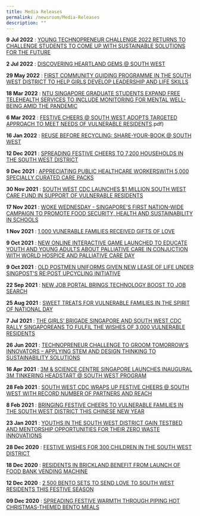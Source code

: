```yaml
---
title: Media Releases
permalink: /newsroom/Media-Releases
description: ""
---
```

**9 Jul 2022** : [YOUNG TECHNOPRENEUR CHALLENGE 2022 RETURNS TO CHALLENGE STUDENTS TO COME UP WITH SUSTAINABLE SOLUTIONS FOR THE FUTURE](/files/Media%20Release/MR%20%20%202022/2022%2007%2009%20-%20Media%20Release%20-%20Young%20Technopreneur%20Challenge%202022.pdf)

**2 Jul 2022** : [DISCOVERING HEARTLAND GEMS @ SOUTH WEST](/files/Media%20Release/MR%20%20%202022/2022%2007%2002%20-%20Media%20Release%20-%20Launch%20of%20Heartland%20Gems%20at%20South%20West.pdf)

**29 May 2022** : [FIRST COMMUNITY GUIDING PROGRAMME IN THE SOUTH WEST DISTRICT TO HELP GIRLS DEVELOP LEADERSHIP AND LIFE SKILLS](/files/Media%20Release/MR%20%20%202022/2022%2005%2029%20-%20MR%20-%20Launch%20of%20Community%20Guiding%20Prog%20&%20Graduation%20Ceremony%20Pilot%20Run.pdf)

**18 Mar 2022** :  [NTU SINGAPORE GRADUATE STUDENTS EXPAND FREE TELEHEALTH SERVICES TO INCLUDE MONITORING FOR MENTAL WELL-BEING AMID THE PANDEMIC](/files/Media%20Release/MR%20%20%202022/2022%2003%2018%20-%20MR%20-%20NTU%20student%20expand%20free%20telehealth%20services.pdf)

**6 Mar 2022** : [FESTIVE CHEERS @ SOUTH WEST ADOPTS TARGETED APPROACH TO MEET NEEDS OF VULNERABLE RESIDENTS](/files/Media%20Release/MR%20%20%202022/2022%2003%2006%20-%20Media%20Release%20_Grant-A-Wish%20with%20LIAS%20@%20South%20West%20（post).pdf)

**16 Jan 2022** : [REUSE BEFORE RECYCLING: SHARE-YOUR-BOOK @ SOUTH WEST](/files/Media%20Release/MR%20%20%202022/2022%2001%2016%20-%20Post%20Media%20Release%20-%20Clean%20Up%20South%20West%202022.pdf)

**12 Dec 2021** : [SPREADING FESTIVE CHEERS TO 7,200 HOUSEHOLDS IN THE SOUTH WEST DISTRICT](/files/Media%20Release/MR%20%20%202021/2021%2012%2012%20-%20Media%20Release%20Festive%20Cheers%20at%20South%20West%202021.pdf)

**9 Dec 2021** : [APPRECIATING PUBLIC HEALTHCARE WORKERSWITH 5,000 SPECIALLY CURATED CARE PACKS](/files/Media%20Release/MR%20%20%202021/2021%2012%2008%20-%20Media%20Release%20-%20Project%20Appreciation.pdf)

**30 Nov 2021** : [SOUTH WEST CDC LAUNCHES $1 MILLION SOUTH WEST CARE FUND IN SUPPORT OF VULNERABLE RESIDENTS](/files/Media%20Release/MR%20%20%202021/2021%2011%2030%20-%20Media%20Invite%20-%20South%20West%20District%20Meeting.pdf)

**17 Nov 2021** : [WOKE WEDNESDAY - SINGAPORE'S FIRST NATION-WIDE CAMPAIGN TO PROMOTE FOOD SECURITY, HEALTH AND SUSTAINABILITY IN SCHOOLS](/files/Media%20Release/MR%20%20%202021/2021%2011%2017%20-%20Media%20Invite%20-%20Launch%20of%20Woke%20Wednesday%20Campaign.pdf)

**1 Nov 2021** : [1,000 VUNERABLE FAMILIES RECEIVED GIFTS OF LOVE](/files/Media%20Release/MR%20%20%202021/2021%2011%2001%20-%20Media%20Release%20-%20ExxonMobil%20Gift%20Packs%20Distribution.pdf)

**9 Oct 2021** : [NEW ONLINE INTERACTIVE GAME LAUNCHED TO EDUCATE YOUTH AND YOUNG ADULTS ABOUT PALLIATIVE CARE
IN CONJUCTION WITH WORLD HOSPICE AND PALLIATIVE CARE DAY](/files/Media%20Release/MR%20%20%202021/2021%2010%2009%20-%20Media%20Release%20-%20World%20Hospice%20and%20Palliative%20Care%20Day%202021.pdf)

**9 Oct 2021** : [OLD POSTMEN UNIFORMS GIVEN NEW LEASE OF LIFE UNDER SINGPOST'S RE:POST UPCYCLING INITIATIVE](/files/Media%20Release/MR%20%20%202021/2021%2010%2009%20-%20Media%20Release%20-%20SingPost%20Upcycling%20Initiative%20RePost%20(Oct%2021).pdf)

**22 Sep 2021** : [NEW JOB PORTAL BRINGS TECHNOLOGY BOOST TO JOB SEARCH](/files/Media%20Release/MR%20%20%202021/2021%2009%2022%20-%20Media%20Release_South%20West%20Community%20Job%20Fair_Launch%20of%20New%20Job%20Portal.pdf)

**25 Aug 2021** : [SWEET TREATS FOR VULNERABLE FAMILIES IN THE SPIRIT OF NATIONAL DAY](/files/Media%20Release/MR%20%20%202021/2021%2008%2025%20-%20Media%20Release%20-Distribution%20of%20South%20West%20Care%20Packs%20%20Girl%20Guides%20Cookies.pdf)

**7 Jul 2021** : [THE GIRLS’ BRIGADE SINGAPORE AND SOUTH WEST CDC RALLY SINGAPOREANS TO FULFIL THE WISHES OF 3,000 VULNERABLE RESIDENTS](/files/Media%20Release/MR%20%20%202021/2021%2007%2007%20-%20Girls%20Brigade%20&%20SW%20CDC%20rally%20Singaporeans%20to%20fulfil%20wishes%20of%203000%20vulnerable%20resi.pdf)

**26 Jun 2021** : [TECHNOPRENEUR CHALLENGE TO GROOM TOMORROW’S INNOVATORS – APPLYING STEM AND DESIGN THINKING TO SUSTAINABILITY SOLUTIONS](/files/Media%20Release/MR%20%20%202021/2021%2006%2026%20-%20Media%20Release%20-%20Young%20Technopreneur%20Challenge%202021.pdf)

**16 Apr 2021** : [3M & SCIENCE CENTRE SINGAPORE LAUNCHES INAUGURAL 3M TINKERING HEADSTART @ SOUTH WEST PROGRAM](/files/Media%20Release/MR%20%20%202021/2021%2004%2016%20-%20MR%20-%203M%20&%20Science%20Centre%20Spore%20-%20inaugural%203M%20Tinkering%20Headstart@SW%20pro_14%20Apr.pdf)

**28 Feb 2021** : [SOUTH WEST CDC WRAPS UP FESTIVE CHEERS @ SOUTH WEST WITH RECORD NUMBER OF PARTNERS AND REACH](/files/Media%20Release/MR%20%20%202021/2021%2002%2028%20-%20Media%20Release%20-%20Distribution%20of%20South%20West%20Festive%20Cheers%20packs%20with%20LIAS.pdf)

**8 Feb 2021** : [BRINGING FESTIVE CHEERS TO VULNERABLE FAMILIES IN THE SOUTH WEST DISTRICT THIS CHINESE NEW YEAR](/files/Media%20Release/MR%20%20%202021/2021%2002%2008%20-%20Media%20Release%20-%20Distribution%20of%20Family%20Portraits%20&%20SW%20Festive%20Cheers%20packs%20by%20PG.pdf)

**23 Jan 2021** : [YOUTHS IN THE SOUTH WEST DISTRICT GAIN TESTBED AND MENTORSHIP OPPORTUNITIES FOR THEIR ZERO WASTE INNOVATIONS](/files/Media%20Release/MR%20%20%202021/2021%2001%2023%20-%20Media%20Release%20-%20Clean%20Up%20South%20West%202021%20(final).pdf)

**28 Dec 2020** : [FESTIVE WISHES FOR 300 CHILDREN IN THE SOUTH WEST DISTRICT](/files/Media%20Release/MR%202020/2020%2012%2028%20-%20Media%20Release%20-%20Festive%20Grant-A-Wish%20with%20PG.pdf)

**18 Dec 2020** : [RESIDENTS IN BRICKLAND BENEFIT FROM LAUNCH OF FOOD BANK VENDING MACHINE](/files/Media%20Release/MR%202020/2020%2012%2018%20-%20Media%20Release%20-%20Launch%20of%20Food%20Bank%20Vending%20Machine%20at%20Brickland.pdf)

**12 Dec 2020** : [2,500 BENTO SETS TO SEND LOVE TO SOUTH WEST RESIDENTS THIS FESTIVE SEASON](/files/Media%20Release/MR%202020/2020%2012%2012%20-%20Media%20Invite%20-%20Festive%20Cheers%20@%20South%20West%20with%20Elpis%20Hideout%20(final).pdf)

**09 Dec 2020** : [SPREADING FESTIVE WARMTH THROUGH PIPING HOT CHRISTMAS-THEMED BENTO MEALS](/files/Media%20Release/MR%202020/2020%2012%2009%20-%20Media%20Release%20-%20Love-in-a-Bento%20with%20CHF.pdf)

